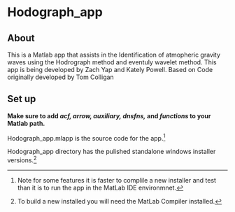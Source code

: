 # Hodograph_app

## About
This is a Matlab app that assists in the Identification of atmopheric gravity waves using the Hodrograph method and eventuly wavelet method.
This app is being developed by Zach Yap and Kately Powell. Based on Code originally developed by Tom Colligan

## Set up
**Make sure to add *acf, arrow, auxiliary, dnsfns,* and *functions* to your Matlab path.**

Hodograph_app.mlapp is the source code for the app.[^1]

[^1]:Note for some features it is faster to complile a new installer and test than it is to run the app in the MatLab IDE environmnet.

Hodograph_app directory has the pulished standalone windows installer versions.[^2]

[^2]:To build a new installed you will need the MatLab Compiler installed.
